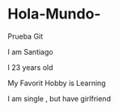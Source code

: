 # Hola-Mundo-
Prueba Git

I am Santiago

I 23 years old

My Favorit Hobby is Learning 

I am single , but have girlfriend
